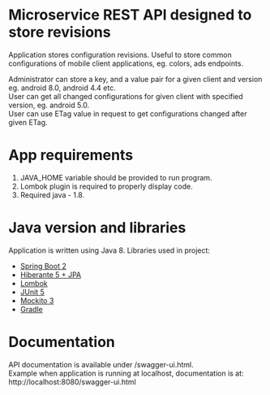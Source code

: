 # Microservice REST API designed to store revisions

Application stores configuration revisions.
Useful to store common configurations of mobile client applications, eg. colors, ads endpoints.

Administrator can store a key, and a value pair for a given client and version eg. android 8.0, android 4.4 etc. <br>
User can get all changed configurations for given client with specified version, eg. android 5.0. <br>
User can use ETag value in request to get configurations changed after given ETag.

# App requirements
1. JAVA_HOME variable should be provided to run program.
2. Lombok plugin is required to properly display code.
3. Required java - 1.8.

# Java version and libraries
Application is written using Java 8.
Libraries used in project:
- [Spring Boot 2](https://spring.io/projects/spring-boot)
- [Hiberante 5 + JPA](https://junit.org/junit5/)
- [Lombok](https://github.com/rzwitserloot/lombok)
- [JUnit 5](https://junit.org/junit5/)
- [Mockito 3 ](https://junit.org/junit5/)
- [Gradle](https://gradle.org/)

# Documentation
API documentation is available under /swagger-ui.html. <br>
Example when application is running at localhost, documentation is at:
http://localhost:8080/swagger-ui.html

